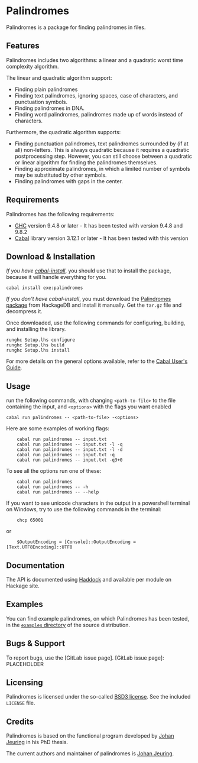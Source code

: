 # Palindromes

Palindromes is a package for finding palindromes in files.

## Features

Palindromes includes two algorithms: a linear and a quadratic worst time complexity algorithm.

The linear and quadratic algorithm support:

- Finding plain palindromes
- Finding text palindromes,
  ignoring spaces, case of characters, and punctuation
  symbols.
- Finding palindromes in DNA.
- Finding word palindromes,
  palindromes made up of words instead of characters.

Furthermore, the quadratic algorithm supports:

- Finding punctuation palindromes,
  text palindromes surrounded by (if at all) non-letters.
  This is always quadratic because it requires a quadratic postprocessing step.
  However, you can still choose between a quadratic or linear algorithm for finding the palindromes themselves.
- Finding approximate palindromes,
  in which a limited number of symbols
  may be substituted by other symbols.
- Finding palindromes with
  gaps in the center.

## Requirements

Palindromes has the following requirements:

- [GHC] version 9.4.8 or later - It has been tested with version 9.4.8 and 9.8.2
- [Cabal] library version 3.12.1 or later - It has been tested with this version

[GHC]: http://www.haskell.org/ghc/
[Cabal]: http://www.haskell.org/cabal/

## Download & Installation

_If you have [cabal-install]_, you should use that to install the package,
because it will handle everything for you.

    cabal install exe:palindromes

_If you don't have cabal-install_, you must download the [Palindromes package]
from HackageDB and install it manually. Get the `tar.gz` file and decompress it.

Once downloaded, use the following commands for configuring, building, and
installing the library.

    runghc Setup.lhs configure
    runghc Setup.lhs build
    runghc Setup.lhs install

For more details on the general options available, refer to the [Cabal User's
Guide].

[Palindromes package]: http://hackage.haskell.org/package/palindromes
[cabal-install]: http://www.haskell.org/haskellwiki/Cabal-Install
[Cabal User's Guide]: http://www.haskell.org/cabal/users-guide/

## Usage

run the following commands, with changing `<path-to-file>` to the file containing the input, and `<options>` with the flags you want enabled

    cabal run palindromes -- <path-to-file> -<options>

Here are some examples of working flags:

```
    cabal run palindromes -- input.txt
    cabal run palindromes -- input.txt -l -q
    cabal run palindromes -- input.txt -l -d
    cabal run palindromes -- input.txt -q
    cabal run palindromes -- input.txt -q3+0
```

To see all the options run one of these:

```
    cabal run palindromes
    cabal run palindromes -- -h
    cabal run palindromes -- --help
```

If you want to see unicode characters in the output in a powershell terminal on Windows, try to use the following commands in the terminal:
```
    chcp 65001
```

or

```
    $OutputEncoding = [Console]::OutputEncoding = [Text.UTF8Encoding]::UTF8
```

## Documentation

The API is documented using [Haddock] and available per module on Hackage
site.

[Haddock]: http://hackage.haskell.org/package/haddock
[Palindromes package]: http://hackage.haskell.org/package/palindromes

## Examples

You can find example palindromes, on which Palindromes has been tested, in the
[`examples` directory] of the source distribution.

[`examples` directory]: PLACEHOLDER

## Bugs & Support

To report bugs, use the [GitLab issue page].
[GitLab issue page]: PLACEHOLDER

## Licensing

Palindromes is licensed under the so-called [BSD3 license]. See the included
`LICENSE` file.

[BSD3 license]: http://www.opensource.org/licenses/bsd-license.php

## Credits

Palindromes is based on the functional program developed by [Johan Jeuring] in
his PhD thesis.

The current authors and maintainer of palindromes is [Johan Jeuring].

[Johan Jeuring]: http://www.jeuring.net/
